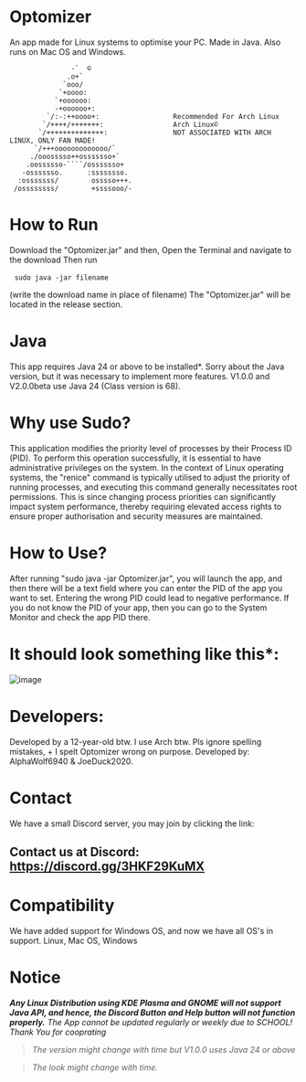 # Optomizer
An app made for Linux systems to optimise your PC. Made in Java. Also runs on Mac OS and Windows.

                   -`  ©               
                  .o+`                   
                 `ooo/                   
                `+oooo:                  
               `+oooooo:                 
               -+oooooo+:                
             `/:-:++oooo+:                  Recommended For Arch Linux
            `/++++/+++++++:                 Arch Linux©          
           `/++++++++++++++:                NOT ASSOCIATED WITH ARCH LINUX, ONLY FAN MADE!       
          `/+++ooooooooooooo/`           
         ./ooosssso++osssssso+`          
        .oossssso-````/osssssso+    
       -osssssso.      :ssssssso.   
      :osssssss/        osssso+++.  
     /ossssssss/        +ssssooo/-  
  

# How to Run
Download the "Optomizer.jar" and then,
Open the Terminal and navigate to the download
Then run <pre> ```sudo java -jar filename ``` </pre> (write the download name in place of filename)
The "Optomizer.jar" will be located in the release section.

# Java
This app requires Java 24 or above to be installed*. Sorry about the Java version, but it was necessary to implement more features.
V1.0.0 and V2.0.0beta use Java 24 (Class version is 68).

# Why use Sudo?
This application modifies the priority level of processes by their Process ID (PID). To perform this operation successfully, it is essential to have administrative privileges on the system. In the context of Linux operating systems, the "renice" command is typically utilised to adjust the priority of running processes, and executing this command generally necessitates root permissions. This is since changing process priorities can significantly impact system performance, thereby requiring elevated access rights to ensure proper authorisation and security measures are maintained.

# How to Use?
After running "sudo java -jar Optomizer.jar", you will launch the app, and then there will be a text field where you can enter the PID of the app you want to set. Entering the wrong PID could lead to negative performance.
If you do not know the PID of your app, then you can go to the System Monitor and check the app PID there.

# It should look something like this*:

![image](https://github.com/user-attachments/assets/873c89fb-aae8-44a1-90d6-604788c935c5)

# Developers:
Developed by a 12-year-old btw. I use Arch btw. Pls ignore spelling mistakes, + I spelt Optomizer wrong on purpose.
Developed by: AlphaWolf6940 & JoeDuck2020. 

# Contact
We have a small Discord server, you may join by clicking the link:
## Contact us at Discord: https://discord.gg/3HKF29KuMX

# Compatibility
We have added support for Windows OS, and now we have all OS's in support.
 Linux,
 Mac OS,
 Windows

# Notice
 ***Any Linux Distribution using KDE Plasma and GNOME will not support Java API, and hence, the Discord Button and Help button will not function properly.***
 *The App cannot be updated regularly or weekly due to SCHOOL! Thank You for cooprating*

>*The version might change with time but V1.0.0 uses Java 24 or above*

>*The look might change with time.*
